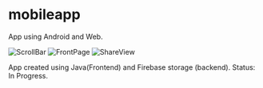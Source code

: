 # mobileapp

App using Android and Web.


![ScrollBar](/home/priyanka/Pictures/isalapp2.png)
![FrontPage](/home/priyanka/Pictures/islapp1.png)
![ShareView](/home/priyanka/Pictures/islapp3.png)

App created using Java(Frontend) and Firebase storage (backend). 
Status: In Progress.



